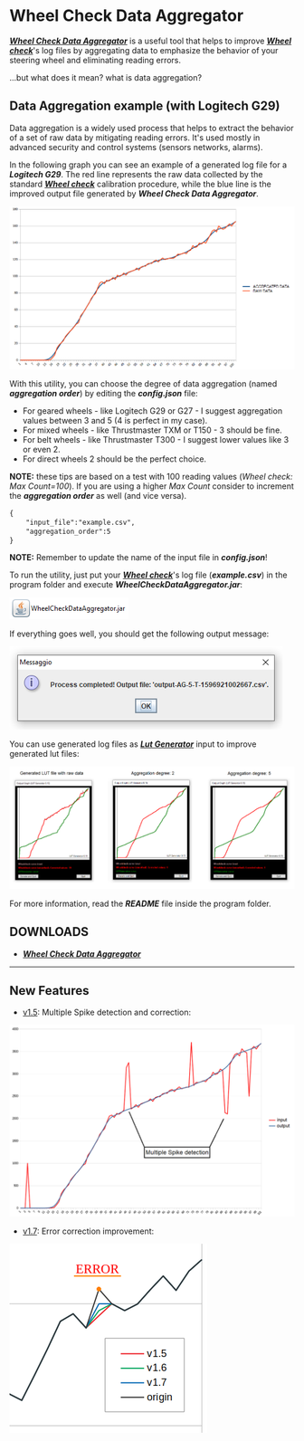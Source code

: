 # Wheel Check Data Aggregator

[***Wheel Check Data Aggregator***](https://github.com/Luke460/wheel-check-data-aggregator/releases) is a useful tool that helps to improve [***Wheel check***](https://www.racedepartment.com/downloads/lut-generator-for-ac.9740/)'s log files by aggregating data to emphasize the behavior of your steering wheel and eliminating reading errors.

...but what does it mean? what is data aggregation?

## Data Aggregation example (with Logitech G29)

Data aggregation is a widely used process that helps to extract the behavior of a set of raw data by mitigating reading errors. It's used mostly in advanced security and control systems (sensors networks, alarms). 

In the following graph you can see an example of a generated log file for a ***Logitech G29***. The red line represents the raw data collected by the standard [***Wheel check***](https://www.racedepartment.com/downloads/lut-generator-for-ac.9740/) calibration procedure, while the blue line is the improved output file generated by ***Wheel Check Data Aggregator***.

![example](images/G29-GRAPH.png)

With this utility, you can choose the degree of data aggregation (named ***aggregation order***) by editing the ***config.json*** file:

 - For geared wheels - like Logitech G29 or G27 - I suggest aggregation values between 3 and 5 (4 is perfect in my case).
 - For mixed wheels - like Thrustmaster TXM or T150 - 3 should be fine.
 - For belt wheels - like Thrustmaster T300 - I suggest lower values like 3 or even 2.
 - For direct wheels 2 should be the perfect choice. 
 
**NOTE:** these tips are based on a test with 100 reading values (*Wheel check: Max Count=100*). If you are using a higher *Max Count* consider to increment the ***aggregation order*** as well (and vice versa).
```
{
	"input_file":"example.csv",
	"aggregation_order":5
}
```
**NOTE:** Remember to update the name of the input file in ***config.json***!

To run the utility, just put your [***Wheel check***](https://www.racedepartment.com/downloads/lut-generator-for-ac.9740/)'s log file (***example.csv***) in the program folder and execute ***WheelCheckDataAggregator.jar***:

![icon](images/icon.png)

If everything goes well, you should get the following output message:

![success](images/success.png)

You can use generated log files as [***Lut Generator***](https://www.racedepartment.com/downloads/lut-generator-for-ac.9740/) input to improve generated lut files:

![comparison](images/Comparison.png)

For more information, read the ***README*** file inside the program folder.

## DOWNLOADS

 + [***Wheel Check Data Aggregator***](https://github.com/Luke460/wheel-check-data-aggregator/releases)
 
 ---
 
## New Features

 - [v1.5](https://github.com/Luke460/wheel-check-data-aggregator/releases): Multiple Spike detection and correction:

![spike-detection](images/MultipleSpikeDetection.png)

- [v1.7](https://github.com/Luke460/wheel-check-data-aggregator/releases): Error correction improvement:

![spike-detection](images/v1.7-error-correction.png)
